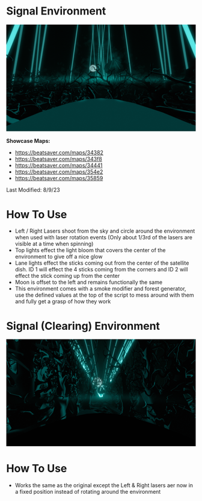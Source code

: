 # Signal Environment
![Signal Environment](Signal.png)

**Showcase Maps:**
- https://beatsaver.com/maps/34382
- https://beatsaver.com/maps/343f8
- https://beatsaver.com/maps/34441
- https://beatsaver.com/maps/354e2
- https://beatsaver.com/maps/35859

Last Modified: 8/9/23

# How To Use

- Left / Right Lasers shoot from the sky and circle around the environment when used with laser rotation events (Only about 1/3rd of the lasers are visible at a time when spinning)
- Top lights effect the light bloom that covers the center of the environment to give off a nice glow
- Lane lights effect the sticks coming out from the center of the satellite dish. ID 1 will effect the 4 sticks coming from the corners and ID 2 will effect the stick coming up from the center
- Moon is offset to the left and remains functionally the same
- This environment comes with a smoke modifier and forest generator, use the defined values at the top of the script to mess around with them and fully get a grasp of how they work

# Signal (Clearing) Environment
![Signal (Clearing) Environment](Signal%20(Clearing).png)

# How To Use

- Works the same as the original except the Left & Right lasers aer now in a fixed position instead of rotating around the environment